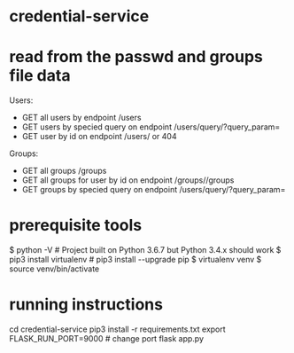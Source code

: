 # credential-service

# read from the passwd and groups file data

Users:
  - GET all users by endpoint  /users
  - GET users by specied query on endpoint /users/query/?query_param=<query>
  - GET user by id on endpoint /users/<uid> or 404

Groups:
  - GET all groups /groups
  - GET all groups for user by id on endpoint /groups/<uid>/groups
  - GET groups by specied query on endpoint /users/query/?query_param=<query>
 
 
# prerequisite tools 
$ python -V   # Project built on Python 3.6.7 but Python 3.4.x should work
$ pip3 install virtualenv #  pip3 install --upgrade pip
$ virtualenv venv
$ source venv/bin/activate
 
# running instructions 
cd credential-service
pip3 install -r requirements.txt
export FLASK_RUN_PORT=9000 # change port 
flask app.py 

  
